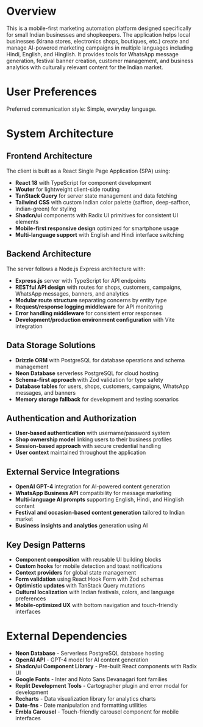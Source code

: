 # Overview

This is a mobile-first marketing automation platform designed specifically for small Indian businesses and shopkeepers. The application helps local businesses (kirana stores, electronics shops, boutiques, etc.) create and manage AI-powered marketing campaigns in multiple languages including Hindi, English, and Hinglish. It provides tools for WhatsApp message generation, festival banner creation, customer management, and business analytics with culturally relevant content for the Indian market.

# User Preferences

Preferred communication style: Simple, everyday language.

# System Architecture

## Frontend Architecture
The client is built as a React Single Page Application (SPA) using:
- **React 18** with TypeScript for component development
- **Wouter** for lightweight client-side routing
- **TanStack Query** for server state management and data fetching
- **Tailwind CSS** with custom Indian color palette (saffron, deep-saffron, indian-green) for styling
- **Shadcn/ui** components with Radix UI primitives for consistent UI elements
- **Mobile-first responsive design** optimized for smartphone usage
- **Multi-language support** with English and Hindi interface switching

## Backend Architecture
The server follows a Node.js Express architecture with:
- **Express.js** server with TypeScript for API endpoints
- **RESTful API design** with routes for shops, customers, campaigns, WhatsApp messages, banners, and analytics
- **Modular route structure** separating concerns by entity type
- **Request/response logging middleware** for API monitoring
- **Error handling middleware** for consistent error responses
- **Development/production environment configuration** with Vite integration

## Data Storage Solutions
- **Drizzle ORM** with PostgreSQL for database operations and schema management
- **Neon Database** serverless PostgreSQL for cloud hosting
- **Schema-first approach** with Zod validation for type safety
- **Database tables** for users, shops, customers, campaigns, WhatsApp messages, and banners
- **Memory storage fallback** for development and testing scenarios

## Authentication and Authorization
- **User-based authentication** with username/password system
- **Shop ownership model** linking users to their business profiles
- **Session-based approach** with secure credential handling
- **User context** maintained throughout the application

## External Service Integrations
- **OpenAI GPT-4** integration for AI-powered content generation
- **WhatsApp Business API** compatibility for message marketing
- **Multi-language AI prompts** supporting English, Hindi, and Hinglish content
- **Festival and occasion-based content generation** tailored to Indian market
- **Business insights and analytics** generation using AI

## Key Design Patterns
- **Component composition** with reusable UI building blocks
- **Custom hooks** for mobile detection and toast notifications
- **Context providers** for global state management
- **Form validation** using React Hook Form with Zod schemas
- **Optimistic updates** with TanStack Query mutations
- **Cultural localization** with Indian festivals, colors, and language preferences
- **Mobile-optimized UX** with bottom navigation and touch-friendly interfaces

# External Dependencies

- **Neon Database** - Serverless PostgreSQL database hosting
- **OpenAI API** - GPT-4 model for AI content generation
- **Shadcn/ui Component Library** - Pre-built React components with Radix UI
- **Google Fonts** - Inter and Noto Sans Devanagari font families
- **Replit Development Tools** - Cartographer plugin and error modal for development
- **Recharts** - Data visualization library for analytics charts
- **Date-fns** - Date manipulation and formatting utilities
- **Embla Carousel** - Touch-friendly carousel component for mobile interfaces